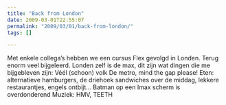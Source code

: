 ```yaml
---
title: "Back from London"
date: 2009-03-01T22:55:07
permalink: "2009/03/01/back-from-london/"
tags: []

---
```

Met enkele collega’s hebben we een cursus Flex gevolgd in Londen. Terug enorm veel bijgeleerd. Londen zelf is de max, dit zijn wat dingen die me bijgebleven zijn: Véél (schoon) volk De metro, mind the gap please! Eten: alternatieve hamburgers, de driehoek sandwiches over de middag, lekkere restaurantjes, engels ontbijt… Batman op een Imax scherm is overdonderend Muziek: HMV, TEETH
